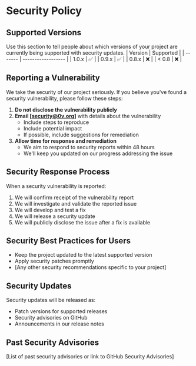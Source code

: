 # Security Policy


## Supported Versions


Use this section to tell people about which versions of your project are currently being supported with security updates.
| Version | Supported |
| ------- | ------------------ |
| 1.0.x | :white_check_mark: |
| 0.9.x | :white_check_mark: |
| 0.8.x | :x: |
| < 0.8 | :x: |

## Reporting a Vulnerability


We take the security of our project seriously. If you believe you've found a security vulnerability, please follow these steps:


1. **Do not disclose the vulnerability publicly**
2. **Email [security@0v.org]** with details about the vulnerability
   - Include steps to reproduce
   - Include potential impact
   - If possible, include suggestions for remediation
3. **Allow time for response and remediation**
   - We aim to respond to security reports within 48 hours
   - We'll keep you updated on our progress addressing the issue


## Security Response Process


When a security vulnerability is reported:


1. We will confirm receipt of the vulnerability report
2. We will investigate and validate the reported issue
3. We will develop and test a fix
4. We will release a security update
5. We will publicly disclose the issue after a fix is available


## Security Best Practices for Users



- Keep the project updated to the latest supported version
- Apply security patches promptly
- [Any other security recommendations specific to your project]


## Security Updates


Security updates will be released as:


- Patch versions for supported releases
- Security advisories on GitHub
- Announcements in our release notes


## Past Security Advisories


[List of past security advisories or link to GitHub Security Advisories]
